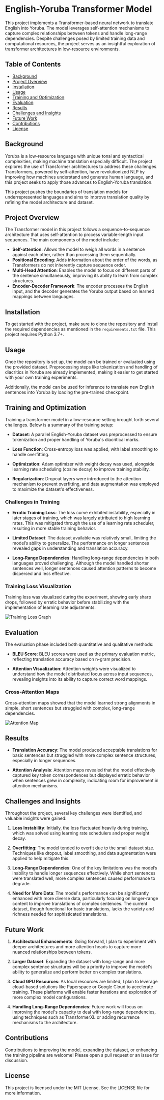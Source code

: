# English-Yoruba Transformer Model

This project implements a Transformer-based neural network to translate English into Yoruba. The model leverages self-attention mechanisms to capture complex relationships between tokens and handle long-range dependencies. Despite challenges posed by limited training data and computational resources, the project serves as an insightful exploration of transformer architectures in low-resource environments.

## Table of Contents
- [Background](#background)
- [Project Overview](#project-overview)
- [Installation](#installation)
- [Usage](#usage)
- [Training and Optimization](#training-and-optimization)
- [Evaluation](#evaluation)
- [Results](#results)
- [Challenges and Insights](#challenges-and-insights)
- [Future Work](#future-work)
- [Contributions](#contributions)
- [License](#license)

## Background

Yoruba is a low-resource language with unique tonal and syntactical complexities, making machine translation especially difficult. The project explores the use of Transformer architectures to address these challenges. Transformers, powered by self-attention, have revolutionized NLP by improving how machines understand and generate human language, and this project seeks to apply those advances to English-Yoruba translation.

This project pushes the boundaries of translation models for underrepresented languages and aims to improve translation quality by refining the model architecture and dataset.

## Project Overview

The Transformer model in this project follows a sequence-to-sequence architecture that uses self-attention to process variable-length input sequences. The main components of the model include:

- **Self-attention**: Allows the model to weigh all words in a sentence against each other, rather than processing them sequentially.
- **Positional Encoding**: Adds information about the order of the words, as Transformers do not inherently capture sequence order.
- **Multi-Head Attention**: Enables the model to focus on different parts of the sentence simultaneously, improving its ability to learn from complex structures.
- **Encoder-Decoder Framework**: The encoder processes the English input, and the decoder generates the Yoruba output based on learned mappings between languages.

## Installation

To get started with the project, make sure to clone the repository and install the required dependencies as mentioned in the `requirements.txt` file. This project requires Python 3.7+.

## Usage

Once the repository is set up, the model can be trained or evaluated using the provided dataset. Preprocessing steps like tokenization and handling of diacritics in Yoruba are already implemented, making it easier to get started with your own training experiments.

Additionally, the model can be used for inference to translate new English sentences into Yoruba by loading the pre-trained checkpoint.

## Training and Optimization

Training a transformer model in a low-resource setting brought forth several challenges. Below is a summary of the training setup:

- **Dataset**: A parallel English-Yoruba dataset was preprocessed to ensure tokenization and proper handling of Yoruba's diacritical marks.
  
- **Loss Function**: Cross-entropy loss was applied, with label smoothing to handle overfitting.
  
- **Optimization**: Adam optimizer with weight decay was used, alongside learning rate scheduling (cosine decay) to improve training stability.

- **Regularization**: Dropout layers were introduced to the attention mechanism to prevent overfitting, and data augmentation was employed to maximize the dataset's effectiveness.

### Challenges in Training

- **Erratic Training Loss**: The loss curve exhibited instability, especially in later stages of training, which was largely attributed to high learning rates. This was mitigated through the use of a learning rate scheduler, resulting in more stable training behavior.
  
- **Limited Dataset**: The dataset available was relatively small, limiting the model’s ability to generalize. The performance on longer sentences revealed gaps in understanding and translation accuracy.

- **Long-Range Dependencies**: Handling long-range dependencies in both languages proved challenging. Although the model handled shorter sentences well, longer sentences caused attention patterns to become dispersed and less effective.

### Training Loss Visualization

Training loss was visualized during the experiment, showing early sharp drops, followed by erratic behavior before stabilizing with the implementation of learning rate adjustments.

![Training Loss Graph](![image](https://github.com/user-attachments/assets/7232891f-15cf-47f5-99fc-9317eff30169)
)

## Evaluation

The evaluation phase included both quantitative and qualitative methods:

- **BLEU Score**: BLEU scores were used as the primary evaluation metric, reflecting translation accuracy based on n-gram precision.
  
- **Attention Visualization**: Attention weights were visualized to understand how the model distributed focus across input sequences, revealing insights into its ability to capture correct word mappings.

### Cross-Attention Maps

Cross-attention maps showed that the model learned strong alignments in simple, short sentences but struggled with complex, long-range dependencies.

![Attention Map](path/to/attention_map.png)

## Results

- **Translation Accuracy**: The model produced acceptable translations for basic sentences but struggled with more complex sentence structures, especially in longer sequences.

- **Attention Analysis**: Attention maps revealed that the model effectively captured key token correspondences but displayed erratic behavior when sentences grew in complexity, indicating room for improvement in attention mechanisms.

## Challenges and Insights

Throughout the project, several key challenges were identified, and valuable insights were gained:

1. **Loss Instability**: Initially, the loss fluctuated heavily during training, which was solved using learning rate schedulers and proper weight decay.
   
2. **Overfitting**: The model tended to overfit due to the small dataset size. Techniques like dropout, label smoothing, and data augmentation were applied to help mitigate this.

3. **Long-Range Dependencies**: One of the key limitations was the model’s inability to handle longer sequences effectively. While short sentences were translated well, more complex sentences caused performance to degrade.

4. **Need for More Data**: The model's performance can be significantly enhanced with more diverse data, particularly focusing on longer-range content to improve translations of complex sentences. The current dataset, though functional for basic translations, lacks the variety and richness needed for sophisticated translations.

## Future Work

1. **Architectural Enhancements**: Going forward, I plan to experiment with deeper architectures and more attention heads to capture more nuanced relationships between tokens.
  
2. **Larger Dataset**: Expanding the dataset with long-range and more complex sentence structures will be a priority to improve the model's ability to generalize and perform better on complex translations.

3. **Cloud GPU Resources**: As local resources are limited, I plan to leverage cloud-based solutions like Paperspace or Google Cloud to accelerate training. These platforms will enable faster iterations and exploration of more complex model configurations.

4. **Handling Long-Range Dependencies**: Future work will focus on improving the model's capacity to deal with long-range dependencies, using techniques such as TransformerXL or adding recurrence mechanisms to the architecture.

## Contributions

Contributions to improving the model, expanding the dataset, or enhancing the training pipeline are welcome! Please open a pull request or an issue for discussion.

## License

This project is licensed under the MIT License. See the LICENSE file for more information.

